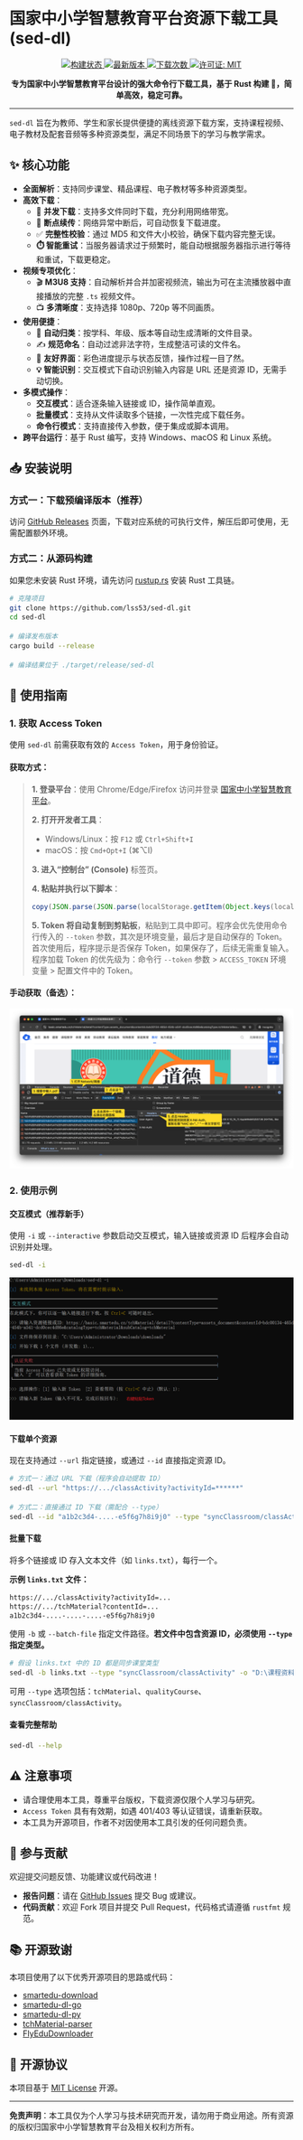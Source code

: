# 国家中小学智慧教育平台资源下载工具 (sed-dl)

<div align="center">

<p align="center">
    <a href="https://github.com/lss53/sed-dl/actions/workflows/release.yml">
        <img src="https://github.com/lss53/sed-dl/actions/workflows/release.yml/badge.svg" alt="构建状态">
    </a>
    <a href="https://github.com/lss53/sed-dl/releases/latest">
        <img src="https://img.shields.io/github/v/release/lss53/sed-dl" alt="最新版本">
    </a>
    <a href="https://github.com/lss53/sed-dl/releases/latest">
        <img src="https://img.shields.io/github/downloads/lss53/sed-dl/total" alt="下载次数">
    </a>
    <a href="https://opensource.org/licenses/MIT">
        <img src="https://img.shields.io/badge/License-MIT-blue.svg" alt="许可证: MIT">
    </a>
</p>

**专为国家中小学智慧教育平台设计的强大命令行下载工具，基于 Rust 构建 🦀，简单高效，稳定可靠。**

</div>

---

`sed-dl` 旨在为教师、学生和家长提供便捷的离线资源下载方案，支持课程视频、电子教材及配套音频等多种资源类型，满足不同场景下的学习与教学需求。

## ✨ 核心功能

-   **全面解析**：支持同步课堂、精品课程、电子教材等多种资源类型。
-   **高效下载**：
    -   🚀 **并发下载**：支持多文件同时下载，充分利用网络带宽。
    -   🔄 **断点续传**：网络异常中断后，可自动恢复下载进度。
    -   ✅ **完整性校验**：通过 MD5 和文件大小校验，确保下载内容完整无误。
    -   **⏱️ 智能重试**：当服务器请求过于频繁时，能自动根据服务器指示进行等待和重试，下载更稳定。
-   **视频专项优化**：
    -   🎬 **M3U8 支持**：自动解析并合并加密视频流，输出为可在主流播放器中直接播放的完整 `.ts` 视频文件。
    -   📺 **多清晰度**：支持选择 1080p、720p 等不同画质。
-   **使用便捷**：
    -   🌳 **自动归类**：按学科、年级、版本等自动生成清晰的文件目录。
    -   ✍️ **规范命名**：自动过滤非法字符，生成整洁可读的文件名。
    -   🎨 **友好界面**：彩色进度提示与状态反馈，操作过程一目了然。
    -   **💡 智能识别**：交互模式下自动识别输入内容是 URL 还是资源 ID，无需手动切换。
-   **多模式操作**：
    -   **交互模式**：适合逐条输入链接或 ID，操作简单直观。
    -   **批量模式**：支持从文件读取多个链接，一次性完成下载任务。
    -   **命令行模式**：支持直接传入参数，便于集成或脚本调用。
-   **跨平台运行**：基于 Rust 编写，支持 Windows、macOS 和 Linux 系统。

## 📥 安装说明

### 方式一：下载预编译版本（推荐）

访问 [GitHub Releases](https://github.com/lss53/sed-dl/releases) 页面，下载对应系统的可执行文件，解压后即可使用，无需配置额外环境。

### 方式二：从源码构建

如果您未安装 Rust 环境，请先访问 [rustup.rs](https://rustup.rs/) 安装 Rust 工具链。

```bash
# 克隆项目
git clone https://github.com/lss53/sed-dl.git
cd sed-dl

# 编译发布版本
cargo build --release

# 编译结果位于 ./target/release/sed-dl
```

## 🚀 使用指南

### 1. 获取 Access Token

使用 `sed-dl` 前需获取有效的 `Access Token`，用于身份验证。

#### 获取方式：

> **1. 登录平台**：使用 Chrome/Edge/Firefox 访问并登录 [国家中小学智慧教育平台](https://auth.smartedu.cn/uias/login)。
>
> **2. 打开开发者工具**：
>    -   Windows/Linux：按 `F12` 或 `Ctrl+Shift+I`
>    -   macOS：按 `Cmd+Opt+I` (⌘⌥I)
>
> **3. 进入“控制台” (Console)** 标签页。
>
> **4. 粘贴并执行以下脚本**：
> ```javascript
> copy(JSON.parse(JSON.parse(localStorage.getItem(Object.keys(localStorage).find(i => i.startsWith("ND_UC_AUTH")))).value).access_token)
> ```
> **5. Token 将自动复制到剪贴板**，粘贴到工具中即可。程序会优先使用命令行传入的 `--token` 参数，其次是环境变量，最后才是自动保存的 Token。首次使用后，程序提示是否保存 Token，如果保存了，后续无需重复输入。程序加载 Token 的优先级为：命令行 `--token` 参数 > `ACCESS_TOKEN` 环境变量 > 配置文件中的 Token。

#### 手动获取（备选）：

![令牌截图](.github/assets/token.png)

### 2. 使用示例

#### 交互模式（推荐新手）

使用 `-i` 或 `--interactive` 参数启动交互模式，输入链接或资源 ID 后程序会自动识别并处理。

```bash
sed-dl -i
```
![交互模式截图](.github/assets/sed-dl-i.png)

#### 下载单个资源

现在支持通过 `--url` 指定链接，或通过 `--id` 直接指定资源 ID。

```bash
# 方式一：通过 URL 下载（程序会自动提取 ID）
sed-dl --url "https://.../classActivity?activityId=******"

# 方式二：直接通过 ID 下载（需配合 --type）
sed-dl --id "a1b2c3d4-....-e5f6g7h8i9j0" --type "syncClassroom/classActivity"
```

#### 批量下载

将多个链接或 ID 存入文本文件（如 `links.txt`），每行一个。

**示例 `links.txt` 文件：**
```
https://.../classActivity?activityId=...
https://.../tchMaterial?contentId=...
a1b2c3d4-....-....-....-e5f6g7h8i9j0
```

使用 `-b` 或 `--batch-file` 指定文件路径。**若文件中包含资源 ID，必须使用 `--type` 指定类型。**

```bash
# 假设 links.txt 中的 ID 都是同步课堂类型
sed-dl -b links.txt --type "syncClassroom/classActivity" -o "D:\课程资料"
```
可用 `--type` 选项包括：`tchMaterial`、`qualityCourse`、`syncClassroom/classActivity`。

#### 查看完整帮助

```bash
sed-dl --help
```

## ⚠️ 注意事项

-   请合理使用本工具，尊重平台版权，下载资源仅限个人学习与研究。
-   `Access Token` 具有有效期，如遇 401/403 等认证错误，请重新获取。
-   本工具为开源项目，作者不对因使用本工具引发的任何问题负责。

## 🤝 参与贡献

欢迎提交问题反馈、功能建议或代码改进！

-   **报告问题**：请在 [GitHub Issues](https://github.com/lss53/sed-dl/issues) 提交 Bug 或建议。
-   **代码贡献**：欢迎 Fork 项目并提交 Pull Request，代码格式请遵循 `rustfmt` 规范。

## 📚 开源致谢

本项目使用了以下优秀开源项目的思路或代码：

-   [smartedu-download](https://github.com/52beijixing/smartedu-download)
-   [smartedu-dl-go](https://github.com/hantang/smartedu-dl-go)
-   [smartedu-dl-py](https://github.com/changsongyang/smartedu-dl-py)
-   [tchMaterial-parser](https://github.com/happycola233/tchMaterial-parser)
-   [FlyEduDownloader](https://github.com/cjhdevact/FlyEduDownloader)

## 📄 开源协议

本项目基于 [MIT License](LICENSE) 开源。

---

**免责声明**：本工具仅为个人学习与技术研究而开发，请勿用于商业用途。所有资源的版权归国家中小学智慧教育平台及相关权利方所有。